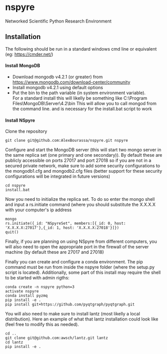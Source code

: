 # nspyre
Networked Scientific Python Research Environment

## Installation

The following should be run in a standard windows cmd line or equivalent (eg: https://cmder.net/)

#### Install MongoDB
- Download mongodb v4.2.1 (or greater) from https://www.mongodb.com/download-center/community
- Install mongodb v4.2.1 using default options
- Put the bin to the path variable (in system environment variable).  
  For a standard install this will likelly be something like C:\Program Files\MongoDB\Server\4.2\bin
  This will allow you to call mongod from the command line. and is necessary for the install.bat script to work

#### Install NSpyre
Clone the repository
```
git clone git@github.com:AlexBourassa/nspyre.git nspyre
```

Configure and start the MongoDB server (this will start two mongo server in the same replica set (one primary and one secondary)). By default these are publicly accessible on ports 27017 and port 27018 so if you are not in a secured private network, make sure to add some security configurations to the mongodb1.cfg and mongodb2.cfg files (better support for these security configurations will be integrated in future versions)
```
cd nspyre
install.bat
```

Now you need to initialize the replica set. To do so enter the mongo shell and input a rs.initiate command (where you should substitute the X.X.X.X with your computer's ip address
```
mongo
rs.initiate({_id: "NSpyreSet", members:[{_id: 0, host: 'X.X.X.X:27017'},{_id: 1, host: 'X.X.X.X:27018'}]})
quit()
```
Finally, if you are planning on using NSpyre from different computers, you will also need to open the appropriate port in the firewall of the server machine (by default these are 27017 and 27018)

Finally you can create and configure a conda environment.  The pip command must be run from inside the nspyre folder (where the setup.py script is located). Additionally, some part of this install may require the shell to be started with admin rigths:
```
conda create -n nspyre python=3
activate nspyre
conda install pyzmq
pip install -e .
pip install git+https://github.com/pyqtgraph/pyqtgraph.git
```

You will also need to make sure to install lantz (most likelly a local distribution). Here an example of what that lantz installation could look like (feel free to modify this as needed).
```
cd ..
git clone git@github.com:awsch/lantz.git lantz
cd lantz
pip install -e .
```
